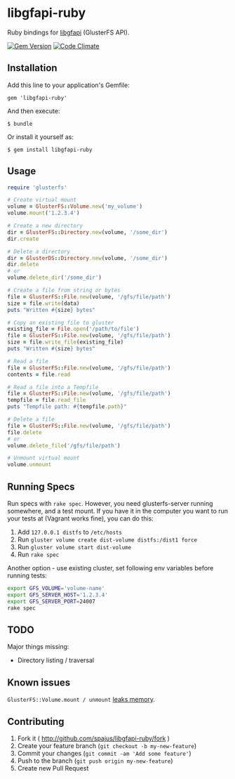 # libgfapi-ruby

Ruby bindings for [libgfapi](https://github.com/gluster/glusterfs/blob/master/api/src/glfs.h)
(GlusterFS API).

[![Gem Version](https://badge.fury.io/rb/libgfapi-ruby.png)](http://badge.fury.io/rb/libgfapi-ruby)
[![Code Climate](https://codeclimate.com/github/spajus/libgfapi-ruby.png?branch=master)](https://codeclimate.com/github/spajus/libgfapi-ruby)

## Installation

Add this line to your application's Gemfile:

    gem 'libgfapi-ruby'

And then execute:

    $ bundle

Or install it yourself as:

    $ gem install libgfapi-ruby

## Usage

```ruby
require 'glusterfs'

# Create virtual mount
volume = GlusterFS::Volume.new('my_volume')
volume.mount('1.2.3.4')

# Create a new directory
dir = GlusterFS::Directory.new(volume, '/some_dir')
dir.create

# Delete a directory
dir = GlusterDS::Directory.new(volume, '/some_dir')
dir.delete
# or
volume.delete_dir('/some_dir')

# Create a file from string or bytes
file = GlusterFS::File.new(volume, '/gfs/file/path')
size = file.write(data)
puts "Written #{size} bytes"

# Copy an existing file to gluster
existing_file = File.open('/path/to/file')
file = GlusterFS::File.new(volume, '/gfs/file/path')
size = file.write_file(existing_file)
puts "Written #{size} bytes"

# Read a file
file = GlusterFS::File.new(volume, '/gfs/file/path')
contents = file.read

# Read a file into a Tempfile
file = GlusterFS::File.new(volume, '/gfs/file/path')
tempfile = file.read_file
puts "Tempfile path: #{tempfile.path}"

# Delete a file
file = GlusterFS::File.new(volume, '/gfs/file/path')
file.delete
# or
volume.delete_file('/gfs/file/path')

# Unmount virtual mount
volume.unmount
```

## Running Specs

Run specs with `rake spec`. However, you need glusterfs-server running somewhere, and a test mount.
If you have it in the computer you want to run your tests at (Vagrant works fine), you can do this:

1. Add `127.0.0.1 distfs` to `/etc/hosts`
2. Run `gluster volume create dist-volume distfs:/dist1 force`
3. Run `gluster volume start dist-volume`
4. Run `rake spec`

Another option - use existing cluster, set following env variables before running tests:

```bash
export GFS_VOLUME='volume-name'
export GFS_SERVER_HOST='1.2.3.4'
export GFS_SERVER_PORT=24007
rake spec
```

## TODO

Major things missing:
- Directory listing / traversal

## Known issues

`GlusterFS::Volume.mount / unmount` [leaks
memory](https://bugzilla.redhat.com/show_bug.cgi?id=1072854).

## Contributing

1. Fork it ( http://github.com/spajus/libgfapi-ruby/fork )
2. Create your feature branch (`git checkout -b my-new-feature`)
3. Commit your changes (`git commit -am 'Add some feature'`)
4. Push to the branch (`git push origin my-new-feature`)
5. Create new Pull Request
